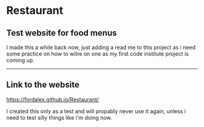 # Restaurant
## Test website for food menus

I made this a while back now, just adding a read me to this project as i need some practice on how to witre on one as my first code institute project is coming up.

---

## Link to the website

https://fordalex.github.io/Restaurant/

I created this only as a test and will propably never use it again, unless i need to test silly things like i'm doing now.

